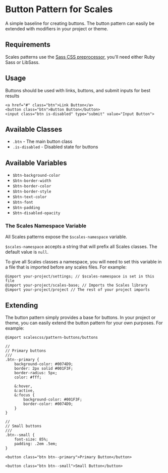# Button Pattern for Scales

A simple baseline for creating buttons. The button pattern can easily be extended with modifiers in your project or theme.

## Requirements

Scales patterns use the [Sass CSS preprocessor](http://sass-lang.com/), you'll need either Ruby Sass or LibSass.

## Usage

Buttons should be used with links, buttons, and submit inputs for best results

```
<a href="#" class="btn">Link Button</a>
<button class="btn">Button Button</button>
<input class="btn is-disabled" type="submit" value="Input Button">
```

## Available Classes

* `.btn` - The main button class
* `.is-disabled` - Disabled state for buttons

## Available Variables

* `$btn-background-color`
* `$btn-border-width`
* `$btn-border-color`
* `$btn-border-style`
* `$btn-text-color`
* `$btn-font`
* `$btn-padding`
* `$btn-disabled-opacity`

### The Scales Namespace Variable
All Scales patterns expose the `$scales-namespace` variable.

`$scales-namespace` accepts a string that will prefix all Scales classes. The default value is `null`.

To give all Scales classes a namespace, you will need to set this variable in a file that is imported before any scales files. For example:

```
@import your-project/settings; // $scales-namespace is set in this file
@import your-project/scales-base; // Imports the Scales library
@import your-project/project // The rest of your project imports
```
## Extending

The button pattern simply provides a base for buttons. In your project or theme, you can easily extend the button pattern for your own purposes. For example:

```
@import scalescss/pattern-buttons/buttons

//
// Primary buttons
///
.btn--primary {
    background-color: #0074D9;
    border: 2px solid #001F3F;
    border-radius: 5px;
    color: #fff;

    &:hover,
    &:active,
    &:focus {
        background-color: #001F3F;
        border-color: #0074D9;
    }
}

//
// Small buttons
///
.btn--small {
    font-size: 85%;
    padding: .2em .5em;
}
```
```
<button class="btn btn--primary">Primary Button</button>

<button class="btn btn--small">Small Button</button>
```
